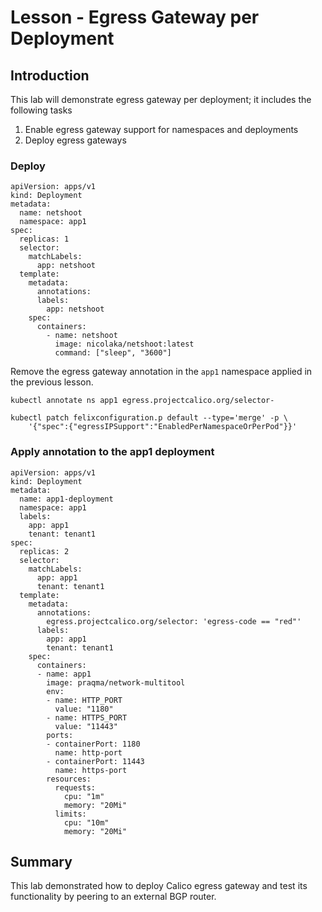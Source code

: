 # Lesson -  Egress Gateway per Deployment

## Introduction

This lab will demonstrate egress gateway per deployment; it includes the following tasks

1. Enable egress gateway support for namespaces and deployments
2. Deploy egress gateways 


### Deploy 


```
apiVersion: apps/v1
kind: Deployment
metadata:
  name: netshoot
  namespace: app1
spec:
  replicas: 1
  selector:
    matchLabels:
      app: netshoot
  template:
    metadata:
      annotations:
      labels:
        app: netshoot
    spec:
      containers:
        - name: netshoot
          image: nicolaka/netshoot:latest
          command: ["sleep", "3600"]
```

Remove the egress gateway annotation in the `app1` namespace applied in the previous lesson. 

```
kubectl annotate ns app1 egress.projectcalico.org/selector-
```

```
kubectl patch felixconfiguration.p default --type='merge' -p \
    '{"spec":{"egressIPSupport":"EnabledPerNamespaceOrPerPod"}}'
```

### Apply annotation to the app1 deployment

```
apiVersion: apps/v1
kind: Deployment
metadata:
  name: app1-deployment
  namespace: app1
  labels:
    app: app1
    tenant: tenant1
spec:
  replicas: 2
  selector:
    matchLabels:
      app: app1
      tenant: tenant1
  template:
    metadata:
      annotations:
        egress.projectcalico.org/selector: 'egress-code == "red"'
      labels:
        app: app1
        tenant: tenant1
    spec:
      containers:
      - name: app1
        image: praqma/network-multitool
        env:
        - name: HTTP_PORT
          value: "1180"
        - name: HTTPS_PORT
          value: "11443"
        ports:
        - containerPort: 1180
          name: http-port
        - containerPort: 11443
          name: https-port
        resources:
          requests:
            cpu: "1m"
            memory: "20Mi"
          limits:
            cpu: "10m"
            memory: "20Mi"
```


## Summary

This lab demonstrated how to deploy Calico egress gateway and test its functionality by peering to an external BGP router. 



